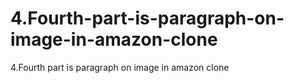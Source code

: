 # 4.Fourth-part-is-paragraph-on-image-in-amazon-clone
4.Fourth part is paragraph on image in amazon clone
